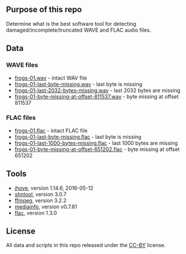 
## Purpose of this repo

Determine what is the best software tool for detecting damaged/incomplete/truncated WAVE and FLAC audio files.

## Data

### WAVE files

* [frogs-01.wav](./data/frogs-01.wav) - intact WAV file
* [frogs-01-last-byte-missing.wav](./data/frogs-01-last-byte-missing.wav) - last byte is missing
* [frogs-01-last-2032-bytes-missing.wav](./data/frogs-01-last-2032-bytes-missing.wav) - last 2032 bytes are missing
* [frogs-01-byte-missing-at-offset-811537.wav](./data/frogs-01-byte-missing-at-offset-811537.wav) - byte missing at offset 811537

### FLAC files

* [frogs-01.flac](./data/frogs-01.flac) - intact FLAC file
* [frogs-01-last-byte-missing.flac](./data/frogs-01-last-byte-missing.flac) - last byte is missing
* [frogs-01-last-1000-bytes-missing.flac](./data/frogs-01-last-1000-bytes-missing.flac) - last 1000 bytes are missing
* [frogs-01-byte-missing-at-offset-651202.flac](./data/frogs-01-byte-missing-at-offset-651202.flac) - byte missing at offset 651202

## Tools

* [jhove](http://jhove.openpreservation.org/), version 1.14.6, 2016-05-12
* [shntool](http://www.etree.org/shnutils/shntool/), version 3.0.7
* [ffmpeg](https://ffmpeg.org/), version 3.2.2
* [mediainfo](https://mediaarea.net/en/MediaInfo), version v0.7.81
* [flac](https://xiph.org/flac/), version 1.3.0


## License

All data and scripts in this repo released under the [CC-BY](https://creativecommons.org/licenses/by/4.0/) license.


